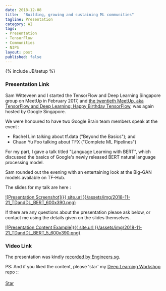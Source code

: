 ```yaml
---
date: 2018-12-08
title:  "Building, growing and sustaining ML communities"
tagline: Presentation
category: AI
tags:
- Presentation
- TensorFlow
- Communities
- NIPS
layout: post
published: false
---
```

{% include JB/setup %}



### Presentation Link

Sam Witteveen and I started the TensorFlow and Deep Learning Singapore group on MeetUp in February 2017,
and [the twentieth MeetUp, aka TensorFlow and Deep Learning: Happy Birthday TensorFlow](https://www.meetup.com/TensorFlow-and-Deep-Learning-Singapore/events/256431012/),
was again hosted by Google Singapore.

We were honoured to have two Google Brain team members speak at the event : 

*  Rachel Lim talking about tf.data ("Beyond the Basics"); and
*  Chuan Yu Foo talking about TFX ("Complete ML Pipelines")

For my part, I gave a talk titled "Language Learning with BERT", which discussed the basics of Google's newly released BERT 
natural language processing model.

Sam rounded out the evening with an entertaining look at the Big-GAN models available on TF-Hub.

<!--

"Building, growing and sustaining ML communities" - Martin Andrews
https://nips.cc/Conferences/2018/Schedule?showEvent=10920
11 am Sat, 15mins (allow 2-3mins for questions)

Outline:



Advertise 
  TF&DL next == ?
  
!-->


The slides for my talk are here :

<a href="http://redcatlabs.com/2018-11-21_TDandDL_BERT/" target="_blank">
![Presentation Screenshot]({{ site.url }}/assets/img/2018-11-21_TDandDL_BERT_600x390.png)
</a>

If there are any questions about the presentation please ask below, 
or contact me using the details given on the slides themselves.

<a href="http://redcatlabs.com/2018-11-21_TDandDL_BERT/#/5" target="_blank">
![Presentation Content Example]({{ site.url }}/assets/img/2018-11-21_TDandDL_BERT_5_600x390.png)
</a>

### Video Link

The presentation was kindly <a href="https://www.engineers.sg/video/language-learning-with-bert-tensorflow-and-deep-learning-singapore--2982" target="_blank">recorded by Engineers.sg</a>.


PS:  And if you liked the content, please 'star' my <a href="https://github.com/mdda/deep-learning-workshop" target="_blank">Deep Learning Workshop</a> repo ::
<!-- From :: https://buttons.github.io/ -->
<!-- Place this tag where you want the button to render. -->
<span style="position:relative;top:5px;">
<a aria-label="Star mdda/deep-learning-workshop on GitHub" data-count-aria-label="# stargazers on GitHub" data-count-api="/repos/mdda/deep-learning-workshop#stargazers_count" data-count-href="/mdda/deep-learning-workshop/stargazers" data-icon="octicon-star" href="https://github.com/mdda/deep-learning-workshop" class="github-button">Star</a>
<!-- Place this tag right after the last button or just before your close body tag. -->
<script async defer id="github-bjs" src="https://buttons.github.io/buttons.js"></script>
</span>

